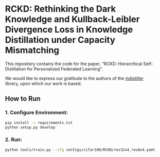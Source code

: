 # RCKD: Rethinking the Dark Knowledge and Kullback-Leibler Divergence Loss in Knowledge Distillation under Capacity Mismatching

This repository contains the code for the paper, "RCKD: Hierarchical Self-Distillation for Personalized Federated Learning".

We would like to express our gratitude to the authors of the [mdistiller](https://github.com/megvii-research/mdistiller) library, upon which our work is based.

## How to Run

### 1. Configure Environment:

```bash
pip install -r requirements.txt
python setup.py develop
```

### 2. Run:

```bash
python tools/train.py --cfg configs/cifar100/RCKD/res32x4_res8x4.yaml
```